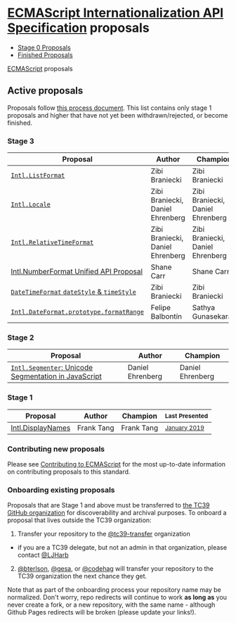 # [ECMAScript Internationalization API Specification](https://github.com/tc39/ecma402) proposals

 - [Stage 0 Proposals](stage-0-proposals.md)
 - [Finished Proposals](finished-proposals.md)

 [ECMAScript](../README.md) proposals

## Active proposals

Proposals follow [this process document](https://tc39.github.io/process-document/).
This list contains only stage 1 proposals and higher that have not yet been withdrawn/rejected, or become finished.

### Stage 3

| Proposal                                                               | Author                           | Champion                         |
| ---------------------------------------------------------------------- | -------------------------------- | -------------------------------- |
| [`Intl.ListFormat`][intl.listformat]                                   | Zibi Braniecki                   | Zibi Braniecki                   |
| [`Intl.Locale`][intl.locale]                                           | Zibi Braniecki, Daniel Ehrenberg | Zibi Braniecki, Daniel Ehrenberg |
| [`Intl.RelativeTimeFormat`][intl.relativetimeformat]                   | Zibi Braniecki, Daniel Ehrenberg | Zibi Braniecki, Daniel Ehrenberg |
| [Intl.NumberFormat Unified API Proposal][numberformat]                 | Shane Carr                       | Shane Carr                       |
| [`DateTimeFormat` `dateStyle` & `timeStyle`][datetimeformat]           | Zibi Braniecki                   | Zibi Braniecki                   |
| [`Intl.DateFormat.prototype.formatRange`][formatrange]                 | Felipe Balbontín                 | Sathya Gunasekaran               |

### Stage 2

| Proposal                                                     | Author                           | Champion                         |
| ------------------------------------------------------------ | -------------------------------- | -------------------------------- |
| [`Intl.Segmenter`: Unicode Segmentation in JavaScript][intl-segmenter] | Daniel Ehrenberg       | Daniel Ehrenberg                 |

### Stage 1

| Proposal                                                     | Author         | Champion       |  <sub>Last Presented</sub>                                        |
| ------------------------------------------------------------ | -------------- | -------------- | ----------------------------------------------------------------- |
| [Intl.DisplayNames][proposal-intl-displaynames]              | Frank Tang     | Frank Tang     | <sub>[January&nbsp;2019][proposal-intl-displaynames-notes]</sub>  |

### Contributing new proposals

Please see [Contributing to ECMAScript](https://github.com/tc39/ecma262/blob/master/CONTRIBUTING.md) for the most up-to-date information on contributing proposals to this standard.

### Onboarding existing proposals

Proposals that are Stage 1 and above must be transferred to [the TC39 GitHub organization](https://github.com/tc39) for discoverability and archival purposes. To onboard a proposal that lives outside the TC39 organization:

1. Transfer your repository to the [@tc39-transfer](http://github.com/tc39-transfer) organization
  - if you are a TC39 delegate, but not an admin in that organization, please contact [@LJHarb](https://github.com/ljharb)
2. [@bterlson](https://github.com/bterlson), [@gesa](https://github.com/gesa), or [@codehag](https://github.com/codehag) will transfer your repository to the TC39 organization the next chance they get.

Note that as part of the onboarding process your repository name may be normalized. Don't worry, repo redirects will continue to work **as long as** you never create a fork, or a new repository, with the same name - although Github Pages redirects will be broken (please update your links!).

[intl-segmenter]: https://github.com/tc39/proposal-intl-segmenter
[intl.listformat]: https://github.com/zbraniecki/proposal-intl-list-format
[intl.relativetimeformat]: https://github.com/tc39/proposal-intl-relative-time
[datetimeformat]: https://github.com/zbraniecki/proposal-ecma402-datetime-style
[intl.locale]: https://github.com/zbraniecki/proposal-intl-locale
[formatrange]: https://github.com/fabalbon/proposal-intl-DateTimeFormat-formatRange
[numberformat]: https://github.com/sffc/proposal-unified-intl-numberformat
[proposal-intl-displaynames]: https://github.com/tc39-transfer/proposal-intl-displaynames
[proposal-intl-displaynames-notes]: https://github.com/tc39-transfer/proposal-intl-displaynames
